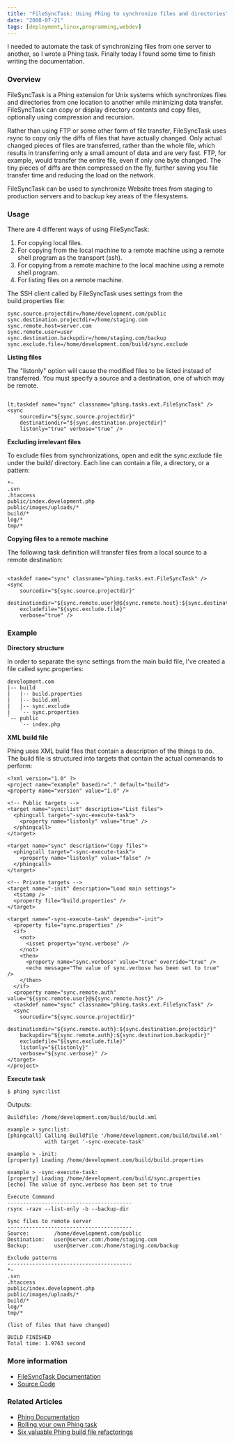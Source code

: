```yaml
---
title: "FileSyncTask: Using Phing to synchronize files and directories"
date: "2008-07-21"
tags: [deployment,linux,programming,webdev]
---
```


I needed to automate the task of synchronizing files from one server to another, so I wrote a Phing task. Finally today I found some time to finish writing the documentation.

### Overview

FileSyncTask is a Phing extension for Unix systems which synchronizes files and directories from one location to another while minimizing data transfer. FileSyncTask can copy or display directory contents and copy files, optionally using compression and recursion.

Rather than using FTP or some other form of file transfer, FileSyncTask uses rsync to copy only the diffs of files that have actually changed. Only actual changed pieces of files are transferred, rather than the whole file, which results in transferring only a small amount of data and are very fast. FTP, for example, would transfer the entire file, even if only one byte changed. The tiny pieces of diffs are then compressed on the fly, further saving you file transfer time and reducing the load on the network.

FileSyncTask can be used to synchronize Website trees from staging to production servers and to backup key areas of the filesystems.

### Usage

There are 4 different ways of using FileSyncTask:

1. For copying local files.
2. For copying from the local machine to a remote machine using a remote shell program as the transport (ssh).
3. For copying from a remote machine to the local machine using a remote shell program.
4. For listing files on a remote machine.

The SSH client called by FileSyncTask uses settings from the build.properties file:

```
sync.source.projectdir=/home/development.com/public
sync.destination.projectdir=/home/staging.com
sync.remote.host=server.com
sync.remote.user=user
sync.destination.backupdir=/home/staging.com/backup
sync.exclude.file=/home/development.com/build/sync.exclude
```

**Listing files**

The "listonly" option will cause the modified files to be listed instead of transferred. You must specify a source and a destination, one of which may be remote.

```

lt;taskdef name="sync" classname="phing.tasks.ext.FileSyncTask" />
<sync
    sourcedir="${sync.source.projectdir}"
    destinationdir="${sync.destination.projectdir}"
    listonly="true" verbose="true" />
```

**Excluding irrelevant files**

To exclude files from synchronizations, open and edit the sync.exclude file under the build/ directory. Each line can contain a file, a directory, or a pattern:

```
*~
.svn
.htaccess
public/index.development.php
public/images/uploads/*
build/*
log/*
tmp/*
```

**Copying files to a remote machine**

The following task definition will transfer files from a local source to a remote destination:

```

<taskdef name="sync" classname="phing.tasks.ext.FileSyncTask" />
<sync
    sourcedir="${sync.source.projectdir}"
    destinationdir="${sync.remote.user}@${sync.remote.host}:${sync.destination.projectdir}"
    excludefile="${sync.exclude.file}"
    verbose="true" />
```

### Example

**Directory structure**

In order to separate the sync settings from the main build file, I've created a file called sync.properties:

```
development.com
|-- build
|   |-- build.properties
|   |-- build.xml
|   |-- sync.exclude
|   `-- sync.properties
`-- public
    `-- index.php
```

**XML build file**

Phing uses XML build files that contain a description of the things to do. The build file is structured into targets that contain the actual commands to perform:

```
<?xml version="1.0" ?>
<project name="example" basedir="." default="build">
<property name="version" value="1.0" />

<!-- Public targets -->
<target name="sync:list" description="List files">
  <phingcall target="-sync-execute-task">
    <property name="listonly" value="true" />
  </phingcall>
</target>

<target name="sync" description="Copy files">
  <phingcall target="-sync-execute-task">
    <property name="listonly" value="false" />
  </phingcall>
</target>

<!-- Private targets -->
<target name="-init" description="Load main settings">
  <tstamp />
  <property file="build.properties" />
</target>

<target name="-sync-execute-task" depends="-init">
  <property file="sync.properties" />
  <if>
    <not>
      <isset property="sync.verbose" />
    </not>
    <then>
      <property name="sync.verbose" value="true" override="true" />
      <echo message="The value of sync.verbose has been set to true" />
    </then>
  </if>
  <property name="sync.remote.auth" value="${sync.remote.user}@${sync.remote.host}" />
  <taskdef name="sync" classname="phing.tasks.ext.FileSyncTask" />
  <sync
    sourcedir="${sync.source.projectdir}"
    destinationdir="${sync.remote.auth}:${sync.destination.projectdir}"
    backupdir="${sync.remote.auth}:${sync.destination.backupdir}"
    excludefile="${sync.exclude.file}"
    listonly="${listonly}"
    verbose="${sync.verbose}" />
</target>
</project>
```

**Execute task**

```
$ phing sync:list
```

Outputs:

```
Buildfile: /home/development.com/build/build.xml

example > sync:list:
[phingcall] Calling Buildfile '/home/development.com/build/build.xml'
            with target '-sync-execute-task'

example > -init:
[property] Loading /home/development.com/build/build.properties

example > -sync-execute-task:
[property] Loading /home/development.com/build/sync.properties
[echo] The value of sync.verbose has been set to true

Execute Command
----------------------------------------
rsync -razv --list-only -b --backup-dir

Sync files to remote server
----------------------------------------
Source:        /home/development.com/public
Destination:   user@server.com:/home/staging.com
Backup:        user@server.com:/home/staging.com/backup

Exclude patterns
----------------------------------------
*~
.svn
.htaccess
public/index.development.php
public/images/uploads/*
build/*
log/*
tmp/*

(list of files that have changed)

BUILD FINISHED
Total time: 1.9763 second
```

### More information

- [FileSyncTask Documentation](http://www.fedecarg.com/wiki/FileSyncTask)
- [Source Code](http://svn.fedecarg.com/repo/Phing/tasks/ext/)

### Related Articles

- [Phing Documentation](http://phing.info/docs/guide/current/)
- [Rolling your own Phing task](http://raphaelstolt.blogspot.com/2007/03/rolling-your-own-phing-task.html)
- [Six valuable Phing build file refactorings](http://raphaelstolt.blogspot.com/2008/07/six-valuable-phing-build-file.html)
